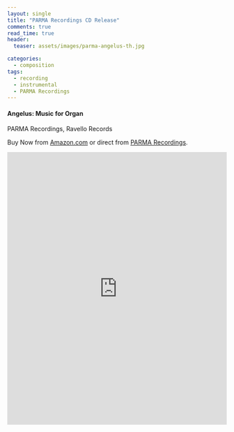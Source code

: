 ```yaml
---
layout: single
title: "PARMA Recordings CD Release"
comments: true
read_time: true
header:
  teaser: assets/images/parma-angelus-th.jpg

categories:
  - composition
tags:
  - recording
  - instrumental
  - PARMA Recordings
---
```


#### Angelus: Music for Organ
PARMA Recordings, Ravello Records

Buy Now from [Amazon.com][amazon-angelus] or direct from [PARMA Recordings][parma-angelus].

[amazon-angelus]: https://www.amazon.com/Nagy-Angelus-Zvonimir/dp/B07B6JFL7S/ref=sr_1_1?ie=UTF8&qid=1530543224&sr=8-1&keywords=nagy+angelus&dpID=51TILE5mwLL&preST=_SY300_QL70_&dpSrc=srch
[parma-angelus]: http://www.ravellorecords.com/catalog/rr7987/index.html

<iframe src="https://open.spotify.com/embed/album/4REOkeHnGfK7xSAc5c0nUy" width="100%" height="625" frameborder="0" allowtransparency="true"></iframe>
